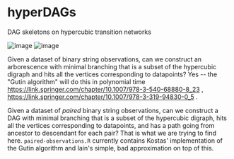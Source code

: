 # hyperDAGs
DAG skeletons on hypercubic transition networks

![image](https://github.com/StochasticBiology/hyper-DAGs/assets/50171196/44b0b540-2c85-442c-9f19-ccbf4ae042cb)
![image](https://github.com/StochasticBiology/hyperDAGs/assets/50171196/3066dd2f-b182-4bc1-93ea-a72677bfeb68)


Given a dataset of binary string observations, can we construct an arborescence with minimal branching that is a subset of the hypercubic digraph and hits all the vertices corresponding to datapoints? Yes -- the "Gutin algorithm" will do this in polynomial time https://link.springer.com/chapter/10.1007/978-3-540-68880-8_23 , https://link.springer.com/chapter/10.1007/978-3-319-94830-0_5 .

Given a dataset of *paired* binary string observations, can we construct a DAG with minimal branching that is a subset of the hypercubic digraph, hits all the vertices corresponding to datapoints, and has a path going from ancestor to descendant for each pair? That is what we are trying to find here. `paired-observations.R` currently contains Kostas' implementation of the Gutin algorithm and Iain's simple, bad approximation on top of this. 
